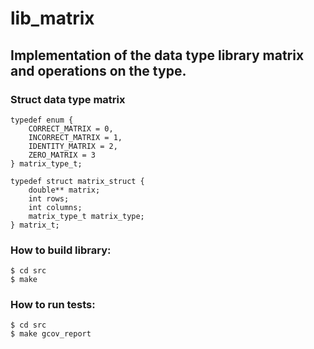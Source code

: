 # lib_matrix

## Implementation of the data type library matrix and operations on the type.

### Struct data type matrix

```
typedef enum {
    CORRECT_MATRIX = 0,
    INCORRECT_MATRIX = 1,
    IDENTITY_MATRIX = 2,
    ZERO_MATRIX = 3
} matrix_type_t;

typedef struct matrix_struct {
    double** matrix;
    int rows;
    int columns;
    matrix_type_t matrix_type;
} matrix_t;

```

### How to build library:

```
$ cd src
$ make

```
### How to run tests:

```
$ cd src
$ make gcov_report

```

